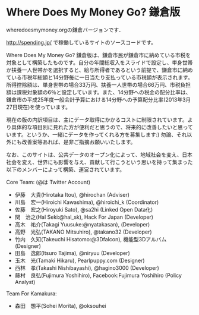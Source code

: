 # Where Does My Money Go? 鎌倉版

wheredoesmymoney.orgの鎌倉バージョンです．

http://spending.jp/ で稼働しているサイトのソースコードです。

Where Does My Money Go? 鎌倉版は、鎌倉市民が鎌倉市に納めている市税を対象として構築したものです。自分の年間総収入をスライドで設定し、単身世帯か扶養一人世帯かを選択すると、給与所得者であるという前提で、鎌倉市に納めている市税年総額と14分野毎に一日当たり支払っている市税額が表示されます。所得控除額は、単身世帯の場合33万円、扶養一人世帯の場合66万円、市税負担額は課税対象額の6％と設定しています。また、14分野への税金の配分比率は、鎌倉市の平成25年度一般会計予算における14分野への予算配分比率(2013年3月27日現在)を使っています。

現在の版の内訳項目は、主にデータ取得にかかるコストに制限されています。より具体的な項目別に見れた方が便利だと思うので、将来的に改善したいと思っています。というか、一緒にデータを作ってくれる方を募集します:) 勿論、それ以外にも改善案等あれば、是非ご指摘お願いいたします。

なお、このサイトは、公共データのオープン化によって、地域社会を変え、日本社会を変え、世界にも影響を与え、貢献して行こうという思いを持って集まった以下のメンバーによって構築、運営されています。


Core Team: (@は Twitter Account)

* 伊藤　大貴(Hirotaka Itou), @hirochan (Adviser)
* 川島　宏一(Hiroichi Kawashima), @hiroichi_k (Coordinator)
* 佐藤　宏之(Hiroyuki Sato), @sa2hi (Linked Open Data化)
* 関　治之(Hal Seki:@hal_sk), Hack For Japan (Developer)
* 高木　祐介(Takagi Yuusuke:@nyatakasan), (Developer)
* 高野　光弘(TAKANO Mitsuhiro), @takano32 (Developer)
* 竹内　久知(Takeuchi Hisatomo:@3Dfalcon), 機能型3Dアルバム (Designer)
* 田島　逸郎(Itsuro Tajima), @niryuu (Developer)
* 玉木　光(Tamaki Hikaru), Pearlpuppy.com (Designer)
* 西林　孝(Takashi Nishibayashi), @hagino3000 (Developer)
* 藤村　良弘(Fujimura Yoshihiro), Facebook:Fujimura Yoshihiro (Policy Analyst)

Team For Kamakura:
* 森田　想平(Sohei Morita), @oksouhei
